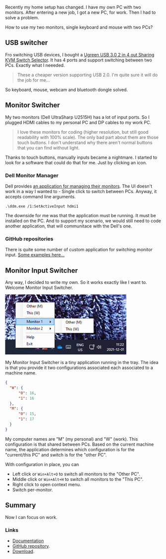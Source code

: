 Recently my home setup has changed. I have my own PC with two monitors. After entering a new job, I got a new PC, for work. Then I had to solve a problem.

How to use my two monitors, single keyboard and mouse with two PCs?

## USB switcher

Fro switching USB devices, I bought a [Ugreen USB 3.0 2 in 4 out Sharing KVM Switch Selector](https://www.amazon.com/UGREEN-Selector-Computers-Peripheral-Switcher/dp/B01N6GD9JO).
It has 4 ports and support switching between two PCs. Exactly what I neeeded.

> These a cheaper version supporting USB 2.0. I'm quite sure it will do the job for me...

So keyboard, mouse, webcam and bluetooth dongle solved.

## Monitor Switcher

My two monitors (Dell UltraSharp U2515H) has a lot of input ports. So I plugged HDMI cables to my personal PC and DP cables to my work PC.

> I love these monitors for coding (higher resolution, but still good readability with 100% scale). The only bad part about them are those touch buttons. I don't understand why there aren't normal buttons that you can find without light.

Thanks to touch buttons, manually inputs became a nightmare. I started to look for a software that could do that for me. Just by clicking an icon.

### Dell Monitor Manager

Dell provides [an application for managing their monitors](https://www.dell.com/support/kbdoc/en-us/000060112/what-is-dell-display-manager). The UI doesn't work in a way I wanted to - Single click to switch between PCs. Anyway, it accepts command line arguments.

```
.\ddm.exe /1:SetActiveInput hdmi1
```

The downside for me was that the application must be running. It must be installed on the PC. And to support my scenario, we would still need to code another application, that will communitace with the Dell's one.

### GitHub repositories

There is quite some number of custom application for switching monitor input. [Some examples here...](https://github.com/search?q=monitor+input+switch)

## Monitor Input Switcher

Any way, I decided to write my own. So it works exactly like I want to. Welcome Monitor Input Switcher.

![Monitor Input Switcher](/Content/Images/Blog/monitor-input-switcher/screenshot.png)

My Monitor Input Switcher is a tiny application running in the tray. The idea is that you provide it two configurations associated each associated to a machine name.

```json
{
  "W": {
      "0": 16,
      "1": 16
  },
  "M": {
      "0": 15,
      "1": 17
  }
}
```

My computer names are "M" (my personal) and "W" (work). This configuration is that shared between PCs. Based on the current machine name, the application determines which configuration is for the "current/this PC" and switch is for the "other PC".

With configuration in place, you can
- Left click or `Win+Alt+O` to switch all monitors to the "Other PC".
- Middle click or `Win+Alt+H` to switch all monitors to the "This PC".
- Right click to open context menu.
- Switch per-monitor.

## Summary

Now I can focus on work.

### Links
- [Documentation](https://www.neptuo.com/project/desktop/monitorinputswitcher)
- [GitHub repository](https://github.com/maraf/MonitorInputSwitcher).
- [Download](https://apps.neptuo.com/monitor-input-switcher).
